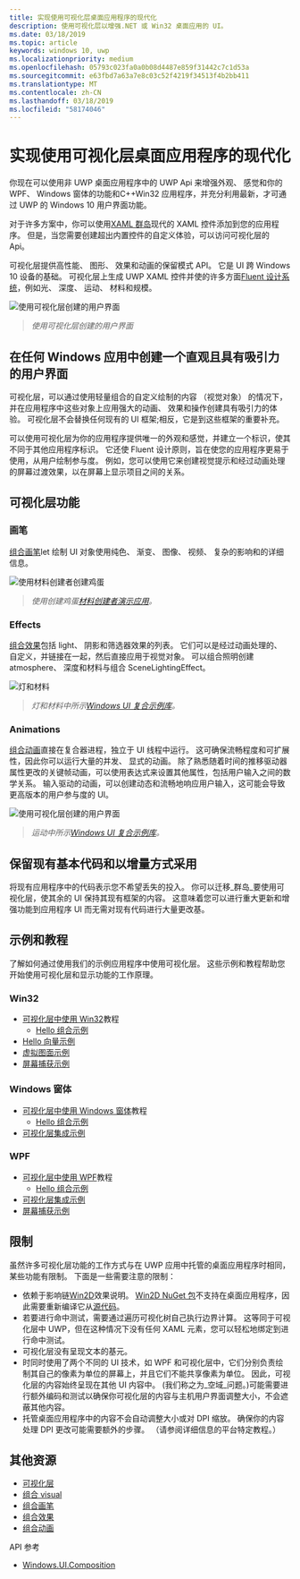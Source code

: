 ```yaml
---
title: 实现使用可视化层桌面应用程序的现代化
description: 使用可视化层以增强.NET 或 Win32 桌面应用的 UI。
ms.date: 03/18/2019
ms.topic: article
keywords: windows 10, uwp
ms.localizationpriority: medium
ms.openlocfilehash: 05793c023fa0a0b08d4487e859f31442c7c1d53a
ms.sourcegitcommit: e63fbd7a63a7e8c03c52f4219f34513f4b2bb411
ms.translationtype: MT
ms.contentlocale: zh-CN
ms.lasthandoff: 03/18/2019
ms.locfileid: "58174046"
---
```

# <a name="modernize-your-desktop-app-using-the-visual-layer"></a>实现使用可视化层桌面应用程序的现代化

你现在可以使用非 UWP 桌面应用程序中的 UWP Api 来增强外观、 感觉和你的 WPF、 Windows 窗体的功能和C++Win32 应用程序，并充分利用最新，才可通过 UWP 的 Windows 10 用户界面功能。

对于许多方案中，你可以使用[XAML 群岛](../xaml-platform/xaml-host-controls.md)现代的 XAML 控件添加到您的应用程序。 但是，当您需要创建超出内置控件的自定义体验，可以访问可视化层的 Api。

可视化层提供高性能、 图形、 效果和动画的保留模式 API。 它是 UI 跨 Windows 10 设备的基础。 可视化层上生成 UWP XAML 控件并使的许多方面[Fluent 设计系统](../design/fluent-design-system/index.md)，例如光、 深度、 运动、 材料和规模。

![使用可视化层创建的用户界面](images/interop/pull-to-animate.gif)

> _使用可视化层创建的用户界面_

## <a name="create-a-visually-engaging-user-interface-in-any-windows-app"></a>在任何 Windows 应用中创建一个直观且具有吸引力的用户界面

可视化层，可以通过使用轻量组合的自定义绘制的内容 （视觉对象） 的情况下，并在应用程序中这些对象上应用强大的动画、 效果和操作创建具有吸引力的体验。 可视化层不会替换任何现有的 UI 框架;相反，它是到这些框架的重要补充。

可以使用可视化层为你的应用程序提供唯一的外观和感觉，并建立一个标识，使其不同于其他应用程序标识。 它还使 Fluent 设计原则，旨在使您的应用程序更易于使用，从用户绘制参与度。 例如，您可以使用它来创建视觉提示和经过动画处理的屏幕过渡效果，以在屏幕上显示项目之间的关系。

## <a name="visual-layer-features"></a>可视化层功能

### <a name="brushes"></a>画笔

[组合画笔](composition-brushes.md)let 绘制 UI 对象使用纯色、 渐变、 图像、 视频、 复杂的影响和的详细信息。

![使用材料创建者创建鸡蛋](images/interop/egg.gif)

> _使用创建鸡蛋[材料创建者演示应用](https://github.com/Microsoft/WindowsCompositionSamples/tree/master/Demos/MaterialCreator)。_

### <a name="effects"></a>Effects

[组合效果](composition-effects.md)包括 light、 阴影和筛选器效果的列表。 它们可以是经过动画处理的、 自定义，并链接在一起，然后直接应用于视觉对象。 可以组合照明创建 atmosphere、 深度和材料与组合 SceneLightingEffect。

![灯和材料](images/interop/light-interop.gif)

> _灯和材料中所示[Windows UI 复合示例库](https://github.com/Microsoft/WindowsCompositionSamples/tree/master/SampleGallery)。_

### <a name="animations"></a>Animations

[组合动画](composition-animation.md)直接在复合器进程，独立于 UI 线程中运行。 这可确保流畅程度和可扩展性，因此你可以运行大量的并发、 显式的动画。 除了熟悉随着时间的推移驱动器属性更改的关键帧动画，可以使用表达式来设置其他属性，包括用户输入之间的数学关系。 输入驱动的动画，可以创建动态和流畅地响应用户输入，这可能会导致更高版本的用户参与度的 UI。

![使用可视化层创建的用户界面](images/interop/swipe-scroller.gif)

> _运动中所示[Windows UI 复合示例库](https://github.com/Microsoft/WindowsCompositionSamples/tree/master/SampleGallery)。_

## <a name="keep-your-existing-codebase-and-adopt-incrementally"></a>保留现有基本代码和以增量方式采用

将现有应用程序中的代码表示您不希望丢失的投入。 你可以迁移_群岛_要使用可视化层，使其余的 UI 保持其现有框架的内容。 这意味着您可以进行重大更新和增强功能到应用程序 UI 而无需对现有代码进行大量更改基。

## <a name="samples-and-tutorials"></a>示例和教程

了解如何通过使用我们的示例应用程序中使用可视化层。 这些示例和教程帮助您开始使用可视化层和显示功能的工作原理。

### <a name="win32"></a>Win32

- [可视化层中使用 Win32](using-the-visual-layer-with-win32.md)教程
  - [Hello 组合示例](https://github.com/Microsoft/Windows.UI.Composition-Win32-Samples/tree/master/cpp/HelloComposition)
- [Hello 向量示例](https://github.com/Microsoft/Windows.UI.Composition-Win32-Samples/tree/master/cpp/HelloVectors)
- [虚拟图面示例](https://github.com/Microsoft/Windows.UI.Composition-Win32-Samples/tree/master/cpp/VirtualSurfaces)
- [屏幕捕获示例](https://github.com/Microsoft/Windows.UI.Composition-Win32-Samples/tree/master/cpp/ScreenCaptureforHWND)

### <a name="windows-forms"></a>Windows 窗体

- [可视化层中使用 Windows 窗体](using-the-visual-layer-with-windows-forms.md)教程
  - [Hello 组合示例](https://github.com/Microsoft/Windows.UI.Composition-Win32-Samples/tree/master/dotnet/WinForms/HelloComposition)
- [可视化层集成示例](https://github.com/Microsoft/Windows.UI.Composition-Win32-Samples/tree/master/dotnet/WinForms/VisualLayerIntegration)

### <a name="wpf"></a>WPF

- [可视化层中使用 WPF](using-the-visual-layer-with-wpf.md)教程
  - [Hello 组合示例](https://github.com/Microsoft/Windows.UI.Composition-Win32-Samples/tree/master/dotnet/WPF/HelloComposition)
- [可视化层集成示例](https://github.com/Microsoft/Windows.UI.Composition-Win32-Samples/tree/master/dotnet/WPF/VisualLayerIntegration)
- [屏幕捕获示例](https://github.com/Microsoft/Windows.UI.Composition-Win32-Samples/tree/master/dotnet/WPF/ScreenCapture)

## <a name="limitations"></a>限制

虽然许多可视化层功能的工作方式与在 UWP 应用中托管的桌面应用程序时相同，某些功能有限制。 下面是一些需要注意的限制：

- 依赖于影响链[Win2D](http://microsoft.github.io/Win2D/html/Introduction.htm)效果说明。 [Win2D NuGet 包](https://www.nuget.org/packages/Win2D.uwp)不支持在桌面应用程序，因此需要重新编译它从[源代码](https://github.com/Microsoft/Win2D)。
- 若要进行命中测试，需要通过遍历可视化树自己执行边界计算。 这等同于可视化层中 UWP，但在这种情况下没有任何 XAML 元素，您可以轻松地绑定到进行命中测试。
- 可视化层没有呈现文本的基元。
- 时同时使用了两个不同的 UI 技术，如 WPF 和可视化层中，它们分别负责绘制其自己的像素为单位的屏幕上，并且它们不能共享像素为单位。 因此，可视化层的内容始终呈现在其他 UI 内容中。 (我们称之为_空域_问题。)可能需要进行额外编码和测试以确保你可视化层的内容与主机用户界面调整大小，不会遮蔽其他内容。
- 托管桌面应用程序中的内容不会自动调整大小或对 DPI 缩放。 确保你的内容处理 DPI 更改可能需要额外的步骤。 （请参阅详细信息的平台特定教程。）

## <a name="additional-resources"></a>其他资源

- [可视化层](visual-layer.md)
- [组合 visual](composition-visual-tree.md)
- [组合画笔](composition-brushes.md)
- [组合效果](composition-effects.md)
- [组合动画](composition-animation.md)

API 参考

- [Windows.UI.Composition](/uwp/api/Windows.UI.Composition)